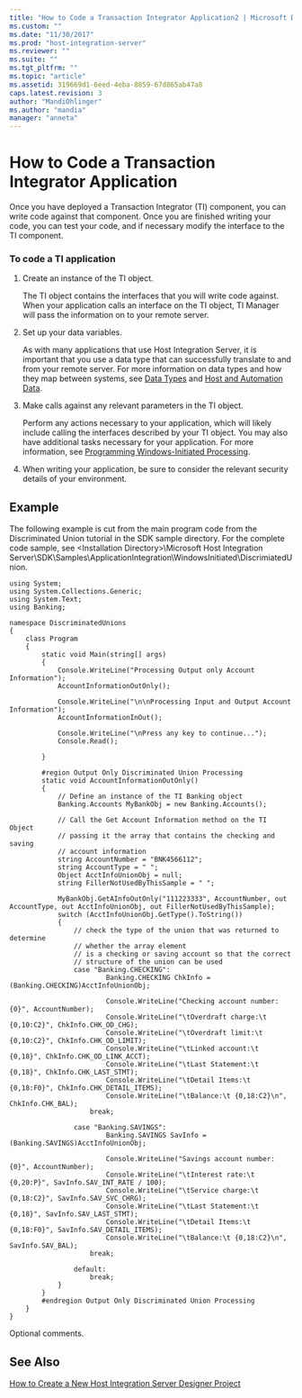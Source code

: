 ```yaml
---
title: "How to Code a Transaction Integrator Application2 | Microsoft Docs"
ms.custom: ""
ms.date: "11/30/2017"
ms.prod: "host-integration-server"
ms.reviewer: ""
ms.suite: ""
ms.tgt_pltfrm: ""
ms.topic: "article"
ms.assetid: 319669d1-6eed-4eba-8859-67d865ab47a8
caps.latest.revision: 3
author: "MandiOhlinger"
ms.author: "mandia"
manager: "anneta"
---
```

# How to Code a Transaction Integrator Application
Once you have deployed a Transaction Integrator (TI) component, you can write code against that component. Once you are finished writing your code, you can test your code, and if necessary modify the interface to the TI component.  
  
### To code a TI application  
  
1.  Create an instance of the TI object.  
  
     The TI object contains the interfaces that you will write code against. When your application calls an interface on the TI object, TI Manager will pass the information on to your remote server.  
  
2.  Set up your data variables.  
  
     As with many applications that use Host Integration Server, it is important that you use a data type that can successfully translate to and from your remote server. For more information on data types and how they map between systems, see [Data Types](../HIS2010/data-types1.md) and [Host and Automation Data](../HIS2010/host-and-automation-data2.md).  
  
3.  Make calls against any relevant parameters in the TI object.  
  
     Perform any actions necessary to your application, which will likely include calling the interfaces described by your TI object. You may also have additional tasks necessary for your application. For more information, see [Programming Windows-Initiated Processing](../core/programming-windows-initiated-processing1.md).  
  
4.  When writing your application, be sure to consider the relevant security details of your environment.  
  
## Example  
 The following example is cut from the main program code from the Discriminated Union tutorial in the SDK sample directory. For the complete code sample, see \<Installation Directory>\Microsoft Host Integration Server\SDK\Samples\ApplicationIntegration\WindowsInitiated\DiscrimiatedUnion.  
  
```  
using System;  
using System.Collections.Generic;  
using System.Text;  
using Banking;  
  
namespace DiscriminatedUnions  
{  
    class Program  
    {  
        static void Main(string[] args)  
        {  
            Console.WriteLine("Processing Output only Account Information");  
            AccountInformationOutOnly();  
  
            Console.WriteLine("\n\nProcessing Input and Output Account Information");  
            AccountInformationInOut();  
  
            Console.WriteLine("\nPress any key to continue...");  
            Console.Read();  
  
        }  
  
        #region Output Only Discriminated Union Processing  
        static void AccountInformationOutOnly()  
        {  
            // Define an instance of the TI Banking object  
            Banking.Accounts MyBankObj = new Banking.Accounts();  
  
            // Call the Get Account Information method on the TI Object  
            // passing it the array that contains the checking and saving   
            // account information   
            string AccountNumber = "BNK4566112";  
            string AccountType = " ";  
            Object AcctInfoUnionObj = null;  
            string FillerNotUsedByThisSample = " ";  
  
            MyBankObj.GetAInfoOutOnly("111223333", AccountNumber, out AccountType, out AcctInfoUnionObj, out FillerNotUsedByThisSample);  
            switch (AcctInfoUnionObj.GetType().ToString())  
            {  
                // check the type of the union that was returned to determine   
                // whether the array element  
                // is a checking or saving account so that the correct  
                // structure of the union can be used  
                case "Banking.CHECKING":  
                        Banking.CHECKING ChkInfo = (Banking.CHECKING)AcctInfoUnionObj;  
  
                        Console.WriteLine("Checking account number: {0}", AccountNumber);  
                        Console.WriteLine("\tOverdraft charge:\t {0,10:C2}", ChkInfo.CHK_OD_CHG);  
                        Console.WriteLine("\tOverdraft limit:\t {0,10:C2}", ChkInfo.CHK_OD_LIMIT);  
                        Console.WriteLine("\tLinked account:\t {0,18}", ChkInfo.CHK_OD_LINK_ACCT);  
                        Console.WriteLine("\tLast Statement:\t {0,18}", ChkInfo.CHK_LAST_STMT);  
                        Console.WriteLine("\tDetail Items:\t {0,18:F0}", ChkInfo.CHK_DETAIL_ITEMS);  
                        Console.WriteLine("\tBalance:\t {0,18:C2}\n", ChkInfo.CHK_BAL);  
                    break;  
  
                case "Banking.SAVINGS":  
                        Banking.SAVINGS SavInfo = (Banking.SAVINGS)AcctInfoUnionObj;  
  
                        Console.WriteLine("Savings account number: {0}", AccountNumber);  
                        Console.WriteLine("\tInterest rate:\t {0,20:P}", SavInfo.SAV_INT_RATE / 100);  
                        Console.WriteLine("\tService charge:\t {0,18:C2}", SavInfo.SAV_SVC_CHRG);  
                        Console.WriteLine("\tLast Statement:\t {0,18}", SavInfo.SAV_LAST_STMT);  
                        Console.WriteLine("\tDetail Items:\t {0,18:F0}", SavInfo.SAV_DETAIL_ITEMS);  
                        Console.WriteLine("\tBalance:\t {0,18:C2}\n", SavInfo.SAV_BAL);  
                    break;  
  
                default:  
                    break;  
            }  
        }  
        #endregion Output Only Discriminated Union Processing  
    }  
}  
```  
  
 Optional comments.  
  
## See Also  
 [How to Create a New Host Integration Server Designer Project](../core/how-to-create-a-new-host-integration-server-designer-project1.md)